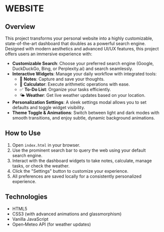 # WEBSITE

## Overview
This project transforms your personal website into a highly customizable, state-of-the-art dashboard that doubles as a powerful search engine. Designed with modern aesthetics and advanced UI/UX features, this project offers users an immersive experience with:

- **Customizable Search**: Choose your preferred search engine (Google, DuckDuckGo, Bing, or Perplexity.ai) and search seamlessly.
- **Interactive Widgets**: Manage your daily workflow with integrated tools:
  - 📝 **Notes**: Capture and save your thoughts.
  - 🔢 **Calculator**: Execute arithmetic operations with ease.
  - ✅ **To‑Do List**: Organize your tasks efficiently.
  - 🌤 **Weather**: Get live weather updates based on your location.
- **Personalization Settings**: A sleek settings modal allows you to set defaults and toggle widget visibility.
- **Theme Toggle & Animations**: Switch between light and dark modes with smooth transitions, and enjoy subtle, dynamic background animations.

## How to Use
1. Open `index.html` in your browser.
2. Use the prominent search bar to query the web using your default search engine.
3. Interact with the dashboard widgets to take notes, calculate, manage tasks, or check the weather.
4. Click the "Settings" button to customize your experience.
5. All preferences are saved locally for a consistently personalized experience.

## Technologies
- HTML5
- CSS3 (with advanced animations and glassmorphism)
- Vanilla JavaScript
- Open‑Meteo API (for weather updates)
